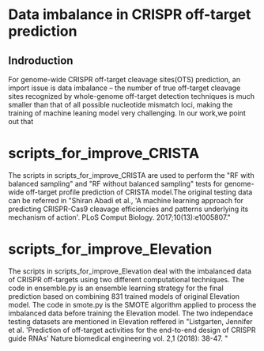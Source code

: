 Data imbalance in CRISPR off-target prediction
==========
## Indroduction
For genome-wide CRISPR off-target cleavage sites(OTS) prediction, an import issue is data imbalance – the number of true off-target cleavage sites recognized by whole-genome off-target detection techniques is much smaller than that of all possible nucleotide mismatch loci, making the training of machine leaning model very challenging.
In our work,we point out that 



# scripts_for_improve_CRISTA 
The scripts in scripts_for_improve_CRISTA are used to perform the "RF with balanced sampling" and "RF without balanced sampling" tests for genome-wide off-target profile prediction of CRISTA model.The original testing data can be referred in "Shiran Abadi et al., 'A machine learning approach for predicting CRISPR-Cas9 cleavage efficiencies and patterns underlying its mechanism of action'. PLoS Comput Biology. 2017;10(13):e1005807."

# scripts_for_improve_Elevation
The scripts in scripts_for_improve_Elevation deal with the imbalanced data of CRISPR off-targets using two different computational techniques. The code in ensemble.py is an ensemble learning strategy for the final prediction based on combining 831 trained models of original Elevation model. The code in smote.py is the SMOTE algorithm applied to process the imbalanced data before training the Elevation model. The two independace testing datasets are mentioned in Elevation reffered in "Listgarten, Jennifer et al. 'Prediction of off-target activities for the end-to-end design of CRISPR guide RNAs' Nature biomedical engineering vol. 2,1 (2018): 38-47. "
